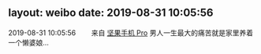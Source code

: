 layout: weibo
date: 2019-08-31 10:05:56
---
<meta name="referrer" content="no-referrer" />

2019-08-31 10:05:56  &nbsp;&nbsp;&nbsp;&nbsp;&nbsp;&nbsp; 来自 <a href="http://app.weibo.com/t/feed/Z4AgP" rel="nofollow">坚果手机 Pro</a>
男人一生最大的痛苦就是家里养着一个懒婆娘… ​​​
